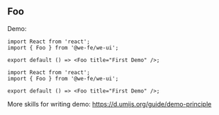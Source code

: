 ## Foo

Demo:

```tsx
import React from 'react';
import { Foo } from '@we-fe/we-ui';

export default () => <Foo title="First Demo" />;
```

```tsx
import React from 'react';
import { Foo } from '@we-fe/we-ui';

export default () => <Foo title="First Demo" />;
```

More skills for writing demo: https://d.umijs.org/guide/demo-principle
